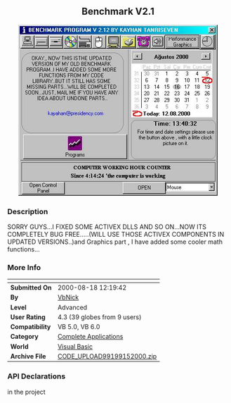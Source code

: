 ﻿<div align="center">

## Benchmark V2\.1

<img src="PIC20009151912524864.JPG">
</div>

### Description

SORRY GUYS...I FIXED SOME ACTIVEX DLLS AND SO ON...NOW ITS COMPLETELY BUG FREE.....(WILL USE THOSE ACTIVEX COMPONENTS IN UPDATED VERSIONS..)and Graphics part , I have added some cooler math functions...
 
### More Info
 


<span>             |<span>
---                |---
**Submitted On**   |2000-08-18 12:19:42
**By**             |[VbNick](https://github.com/Planet-Source-Code/PSCIndex/blob/master/ByAuthor/vbnick.md)
**Level**          |Advanced
**User Rating**    |4.3 (39 globes from 9 users)
**Compatibility**  |VB 5\.0, VB 6\.0
**Category**       |[Complete Applications](https://github.com/Planet-Source-Code/PSCIndex/blob/master/ByCategory/complete-applications__1-27.md)
**World**          |[Visual Basic](https://github.com/Planet-Source-Code/PSCIndex/blob/master/ByWorld/visual-basic.md)
**Archive File**   |[CODE\_UPLOAD99199152000\.zip](https://github.com/Planet-Source-Code/vbnick-benchmark-v2-1__1-11500/archive/master.zip)

### API Declarations

in the project





